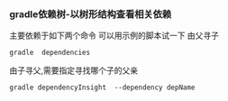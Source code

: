 
### gradle依赖树-以树形结构查看相关依赖

主要依赖于如下两个命令 可以用示例的脚本试一下
由父寻子
```
gradle  dependencies   
```

由子寻父,需要指定寻找哪个子的父亲
```
gradle dependencyInsight  --dependency depName

```